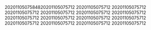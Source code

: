 2020110507584820201105075712
20201105075712
20201105075712
20201105075712
20201105075712
20201105075712
20201105075712
20201105075712
20201105075712
20201105075712
20201105075712
20201105075712
20201105075712
20201105075712
20201105075712
